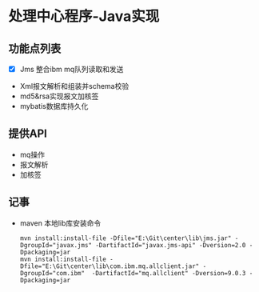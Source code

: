 # 处理中心程序-Java实现
## 功能点列表

* [x] Jms 整合ibm mq队列读取和发送 
* Xml报文解析和组装并schema校验
* md5&rsa实现报文加核签
* mybatis数据库持久化

## 提供API
* mq操作
* 报文解析
* 加核签




## 记事

* maven 本地lib库安装命令

      mvn install:install-file -Dfile="E:\Git\center\lib\jms.jar" -DgroupId="javax.jms" -DartifactId="javax.jms-api" -Dversion=2.0 -Dpackaging=jar
      mvn install:install-file -Dfile="E:\Git\center\lib\com.ibm.mq.allclient.jar" -DgroupId="com.ibm"  -DartifactId="mq.allclient" -Dversion=9.0.3 -Dpackaging=jar

